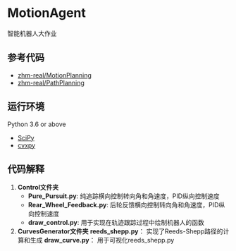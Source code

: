 # MotionAgent
智能机器人大作业

## 参考代码
- [zhm-real/MotionPlanning](https://github.com/zhm-real/MotionPlanning)
- [zhm-real/PathPlanning](https://github.com/zhm-real/PathPlanning)

## 运行环境
Python 3.6 or above
- [SciPy](https://scipy.org/)
- [cvxpy](https://github.com/cvxgrp/cvxpy)


## 代码解释
1. **Control文件夹**
   - **Pure_Pursuit.py**: 纯追踪横向控制转向角和角速度，PID纵向控制速度
   - **Rear_Wheel_Feedback.py**: 后轮反馈横向控制转向角和角速度，PID纵向控制速度
   - **draw_control.py**: 用于实现在轨迹跟踪过程中绘制机器人的函数
2. **CurvesGenerator文件夹**
    **reeds_shepp.py**： 实现了Reeds-Shepp路径的计算和生成
    **draw_curve.py**： 用于可视化reeds_shepp.py
